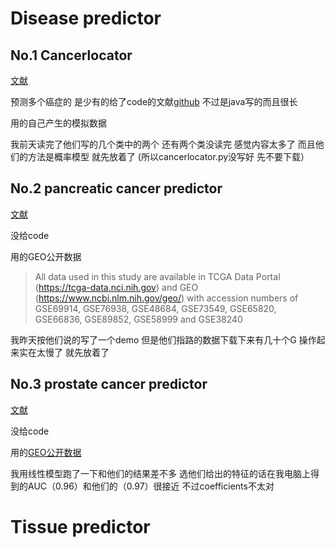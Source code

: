 # Disease predictor

## No.1 Cancerlocator

[文献](https://genomebiology.biomedcentral.com/articles/10.1186/s13059-017-1191-5?site=n_detail_link#Sec7)

预测多个癌症的 是少有的给了code的文献[github](https://github.com/jasminezhoulab/CancerLocator/tree/v1.0.1) 不过是java写的而且很长 

用的自己产生的模拟数据

我前天读完了他们写的几个类中的两个 还有两个类没读完 感觉内容太多了 而且他们的方法是概率模型 就先放着了 (所以cancerlocator.py没写好 先不要下载）



## No.2 pancreatic cancer predictor

[文献](https://www.tandfonline.com/doi/full/10.1080/15592294.2019.1568178?scroll=top&needAccess=true)

没给code 

用的GEO公开数据

>All data used in this study are available in TCGA Data Portal (https://tcga-data.nci.nih.gov) and GEO (https://www.ncbi.nlm.nih.gov/geo/) with accession numbers of GSE69914, GSE76938, GSE48684, GSE73549, GSE65820, GSE66836, GSE89852, GSE58999 and GSE38240

我昨天按他们说的写了一个demo 但是他们指路的数据下载下来有几十个G 操作起来实在太慢了 就先放着了

## No.3 prostate cancer predictor

[文献](https://bmccancer.biomedcentral.com/articles/10.1186/s12885-017-3252-2#Sec2)

没给code 

用的[GEO公开数据](http://www.ncbi.nlm.nih.gov/geo/query/acc.cgi?acc=GSE76938)

我用线性模型跑了一下和他们的结果差不多 选他们给出的特征的话在我电脑上得到的AUC（0.96）和他们的（0.97）很接近  不过coefficients不太对

# Tissue predictor


